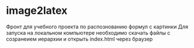 # image2latex
Фронт для учебного проекта по распознованию формул с картинки
Для запуска на локальном компьютере необходимо скачать файлы с созранеием иерархии и открыть index.html через браузер
